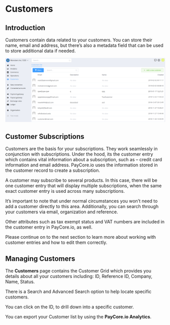 # Customers

## Introduction

Customers contain data related to your customers. You can store their name, email and address, but there’s also a metadata field that can be used to store additional data if needed.

![](images/customers.png)

## Customer Subscriptions

Customers are the basis for your subscriptions. They work seamlessly in conjunction with subscriptions. Under the hood, its the customer entry which contains vital information about a subscription, such as – credit card information and email address. PayCore.io uses the information stored in the customer record to create a subscription.

A customer may subscribe to several products. In this case, there will be one customer entry that will display multiple subscriptions, when the same exact customer entry is used across many subscriptions.

It’s important to note that under normal circumstances you won’t need to add a customer directly to this area. Additionally, you can search through your customers via email, organization and reference.

Other attributes such as  tax exempt status  and VAT numbers are included in the customer entry in PayCore.io, as well.

Please continue on to the next section to learn more about working with customer entries and how to edit them correctly.

## Managing Customers

The  **Customers** page contains the Customer Grid which provides you details about all your customers including: ID, Reference ID, Company, Name, Status.

There is a Search and Advanced Search option to help locate specific customers.

You can click on the ID, to drill down into a specific customer.

You can export your Customer list by using the **PayCore.io Analytics**.